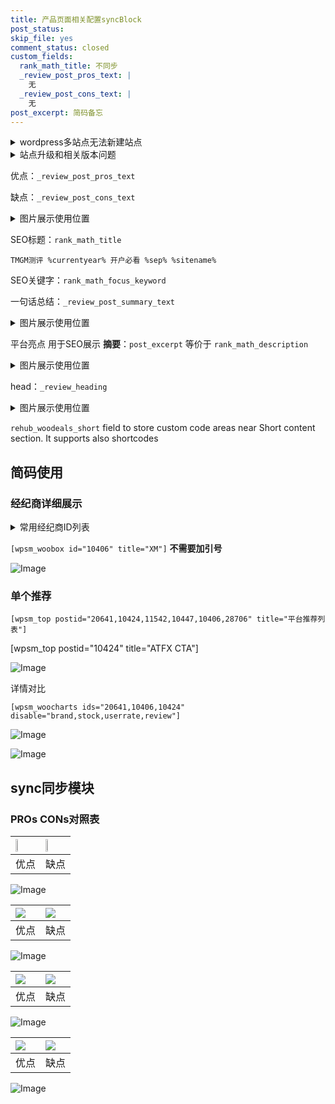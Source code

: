 ```yaml
---
title: 产品页面相关配置syncBlock
post_status: 
skip_file: yes
comment_status: closed
custom_fields:
  rank_math_title: 不同步
  _review_post_pros_text: |
    无
  _review_post_cons_text: |
    无
post_excerpt: 简码备忘
---
```

<details><summary>wordpress多站点无法新建站点</summary>

<li>和报错需要清理cookies一样的原因</li>
<li>wp-config.php里面<code>define( 'SUBDOMAIN_INSTALL', false );//子域名安装</code></li>
<li>新建子站点是用<code>define( 'SUBDOMAIN_INSTALL', true);//子域名安装</code> 完成以后，改成<code>false</code></li>
</details>

<details><summary>站点升级和相关版本问题</summary>

<p>wordpress：5.9.9
woocommerce：7.5.1
出现问题的地方：主题选项里面>><strong>Product layout >>compact style</strong></p>
<p>如何出现没有用过的字段 导致无法保存。先导出配置 然后进行修改，后面再次恢复即可。</p>
<p>出现部分字段无法显示时，需要返回默认布局后，对产品进行保存就好了。</p>
<p></p>
</details>

优点：`_review_post_pros_text`

缺点：`_review_post_cons_text`

<details><summary>图片展示使用位置</summary>

<img src="https://prod-files-secure.s3.us-west-2.amazonaws.com/39ed1227-6d7d-4570-be36-9ccd4a2c4241/f51d3d83-55d4-4bdf-9604-f37ec77ab556/Untitled.png?X-Amz-Algorithm=AWS4-HMAC-SHA256&X-Amz-Content-Sha256=UNSIGNED-PAYLOAD&X-Amz-Credential=ASIAZI2LB4664V664MWW%2F20250911%2Fus-west-2%2Fs3%2Faws4_request&X-Amz-Date=20250911T225518Z&X-Amz-Expires=3600&X-Amz-Security-Token=IQoJb3JpZ2luX2VjEKb%2F%2F%2F%2F%2F%2F%2F%2F%2F%2FwEaCXVzLXdlc3QtMiJIMEYCIQCux9YEWFgUrrF4yvu6VZy3FXOiQuv67otBwx6iQ9jQ0gIhAK41HfK4UROs66jNzZhhRoWeQA75Oq5fRxSvfOvV%2BrwdKv8DCB8QABoMNjM3NDIzMTgzODA1IgxtQSE5aYpff9wsJqwq3ANmtv74vTZp9Z4vgD5TR0fXn7tZrZq0JY6v%2BYYn7BNaD3wpizTucb2xz%2F1zTcLkrDa%2BEJjZErDLc91uN1wpgj6d6rfxKT24%2BZJdGva1G3Dmg0%2B39k6aRaXw779HTX67IaK%2FXVPghd1EFLoH03iTpS7pdKYJEfLP4HbyEgG4smW%2FIsbQzv1BCWp8gbk29C7DFRUyOhkv42CR%2F5Nkuu4nnidB9tyD9AKUa%2Blt2RDkg3thwiF%2BC0leSj2MHja%2BA6ObFRZdG9w4HJGgwPYd%2Fi8%2F9NDULxbXQoI4GwNaSOym8YWR2Ls2yQ971oCAey9IcGAePj0ShBET1fBVgbSflqqKobMrm5Dqy6vY2uBpXgaLBiHkmYo1oA2zmmj43kpbbe5yujoeuUIjr%2FnPNo44lWHgl99%2BQ71q2E3nAzlzBCUS%2BvdorIMvVNOeNYIzudZ4L03VKPkzmdax%2FbnA0nFWP0oMovbOgT%2FXzoRApdbSdBPFt%2BI3KqMg%2F6VPyDXAJnI8ouuj6q%2Fd8mNSY%2BbLsvTrXZ7DjNEVFVrMUpbJQIGfDuICNr%2BfafpKscmqfkvjhOr2%2BZZ6toPYNnpH78gCf0KQamymOkIBBD3fu8Gdq3m5Gb1E5OjB9C0VOBv3HIcd7dIFAjDvhI3GBjqkAaGM%2F5JHriaMeABEBNfNCFzBxElmgGOMy4ueqbh9SBmfVEb9VpcruhB%2BcuNJzcIqWUXE%2FECjF51RVA6IkfLfWBwIFB9bwPSpRhaMm6SlM2tSY2uOZR8da2aPAseG1W9uT%2FO3nNZAJdn6nHn8RVGNAFL7Ryl%2FpW6wgjhgoXWBMsp2jVvX44AAklncM%2BfAHKa58ctW0d73VGKqH9lJivWGpVwOL7TL&X-Amz-Signature=cd225fbbe83aca2cc7a4c3abded7676387ebb529f2ce29baf5cac55919df8536&X-Amz-SignedHeaders=host&x-amz-checksum-mode=ENABLED&x-id=GetObject" alt="Image">
</details>

SEO标题：`rank_math_title`

`TMGM测评 %currentyear% 开户必看 %sep% %sitename%`

SEO关键字：`rank_math_focus_keyword`

一句话总结：`_review_post_summary_text`

<details><summary>图片展示使用位置</summary>

<img src="https://prod-files-secure.s3.us-west-2.amazonaws.com/39ed1227-6d7d-4570-be36-9ccd4a2c4241/4b96a922-296c-4f4e-8630-d1c870cbce01/Untitled.png?X-Amz-Algorithm=AWS4-HMAC-SHA256&X-Amz-Content-Sha256=UNSIGNED-PAYLOAD&X-Amz-Credential=ASIAZI2LB46667GUNPI6%2F20250911%2Fus-west-2%2Fs3%2Faws4_request&X-Amz-Date=20250911T225519Z&X-Amz-Expires=3600&X-Amz-Security-Token=IQoJb3JpZ2luX2VjEKb%2F%2F%2F%2F%2F%2F%2F%2F%2F%2FwEaCXVzLXdlc3QtMiJHMEUCIAiNQYvS62cfSUAttMAyriq0crDDujoBh%2FAjM3fRxSTWAiEA3eMTRPdvsVZN4%2BhIpAw21b1k2dnndql%2FPvXVMVIusBAq%2FwMIHxAAGgw2Mzc0MjMxODM4MDUiDOMmZgMHQ5vsMEA7zCrcAzivdhRdeBMEuvRdCCL90sDH79oBQpVfEUE%2FdG5GE3%2BEvbtWdTYwNzMl0yoeY6zDgpLfWYaWe2MvbSJEwe8IcVh8HsNmtFKGp4Lp0cEMjFJxK%2Bpp0mNFZaSxyHxCqZ90U36aP3kxni%2BwWRTI7A3fdo%2FuRvZuOPqoGxvcHOKQk7GxPCp2T9wLf1viZ6hGJT41R6Tjo224RodpD2YvOqqSAR%2FGcOdovnR2%2BW%2Btboja5zK858R0GfjnN7bNR6ijnB3XtF5gyY%2FT%2FutJwgKkq4%2B%2FNVSWHrj5309lcWqQ3KaE92Hs7iEPUK4qD0mL9ZbFhoU3bI0hTDD9faG2J4nbcc6VWls6idqbHP4cBJwTQsBPJvnGaSWEkg31oNLU9YkFQTvkzIVZGOZgnUAFbFUQtgXf1qkThgCXPyR34hpzKQ17vuswJC9lni%2FupRe%2FbQ70ED%2FSTiJwM%2FK%2FrbQmqnk9uNsX943NWukI1mgIR53xSDg7Mbu8uBKTn%2BTpchoMLMGeXqAPHe8xfsMz74FLh%2FYIyEq8lySnEbHum2hry2a1K0BNg4eBpbsjOMsyKsGSE3gSrtzT8Ua2zDHRtIi2BwDTdeVS9s%2BxEnWW7kCMyuoVIVOxFQing%2FqCwKsQzVEMJu09MIOFjcYGOqUBZXDvAM4YXOoWrf1dKV8%2FtdBnvGD%2BFsehMhJ3fy7S1qJH6GQteuP7yJTGDSVyUCpnUsEeNLY48%2B0PQOR%2Fap8HTwNPEWl2VYxKvyF5t0LWlFxWoLsJ0Is5cuIRZmHdMR97rUqHdBs1kgmkR%2FIkHO2%2F9HnnqKPhwvIlvQrqCtCZv%2Bimyo%2F362vKdZUD1pTyD5wUAPDtTbpZeqiiyWJXUUH4eLiJ%2B26O&X-Amz-Signature=a7ea9f008dfd1e28b98fa84a9a292f3678eda1eb3e2719b4d457f2307820a662&X-Amz-SignedHeaders=host&x-amz-checksum-mode=ENABLED&x-id=GetObject" alt="Image">
</details>

平台亮点 用于SEO展示 **摘要**：`post_excerpt`  等价于 `rank_math_description`

<details><summary>图片展示使用位置</summary>

<img src="https://prod-files-secure.s3.us-west-2.amazonaws.com/39ed1227-6d7d-4570-be36-9ccd4a2c4241/1ee11f63-b60a-4dfe-a7a7-d58ff23b5d88/Untitled.png?X-Amz-Algorithm=AWS4-HMAC-SHA256&X-Amz-Content-Sha256=UNSIGNED-PAYLOAD&X-Amz-Credential=ASIAZI2LB466ZZVTL4GZ%2F20250911%2Fus-west-2%2Fs3%2Faws4_request&X-Amz-Date=20250911T225519Z&X-Amz-Expires=3600&X-Amz-Security-Token=IQoJb3JpZ2luX2VjEKb%2F%2F%2F%2F%2F%2F%2F%2F%2F%2FwEaCXVzLXdlc3QtMiJHMEUCIDBas8rP%2BG4PnyZw6%2FZb9XJokbjt%2BYQY%2FLV6IkSDYy1fAiEAwZQKP3xIY7Xt71yHhOCFMYdFLH3NTvvuLzCt4lkt6d0q%2FwMIHxAAGgw2Mzc0MjMxODM4MDUiDNyOkZ6RPpG%2FQUZvxCrcA2jgqWHLF1PSjGVAUijqxaKklI3e4VsxAbFtZXMiwKTVkdQduQDg3skPpiTWlgHw3B4S3ybuzfuJCa%2FWsJlLb%2BWamQV5%2BapVqHePKA1WgSYGqdRIEV1rzK5sl1Ta0tUfdYOxArNSdKWxjPeTTAqeXjoD%2FnnjlFcNrehVvbwPsCsv%2BAGmIWN9cR3RncMI1%2BKc25GxtiRvPQDvo6YTVqyxuVX4mVhDc55doEfjFHqHR8%2BLACcLDuCWC%2Bmv3%2Bg2dPCldi6qMsPc%2FJuoet%2F7zCOY9LeaJFDFxmfZUo8u%2FC9uZ8LaHqt%2B3lfSeeINgTOJrKrxScWIF9ZY57JjdSJu3j8yZw0xyacl%2FeW3KQNtsla787Z7sPVOxx9E4lBhhKICNrPkQwyHveNRaD82SoWpKnK86Fj1qA%2BP05%2F%2Fu%2F2x%2FmMRyUhygaKDRXfNYwL5txacXLpLQS7bfomM93rydp6tzotFiQDnGSXt53sd4tDvcUI3ugnv3spSPz1aU6O3Wi%2F61jGM5FO%2F%2BWP%2BWtr0v6oIOvEg9tNWXiZO6RhOQODkfbc7SeG8HALeg1CCF%2F2RnFKmt68L%2F76JRciD2khtVItzr0I5A%2FVwB9gSEhMLRmP%2FNvaufbKFVkeH18CwvbVByRTnMI%2BFjcYGOqUBcdTp6hZ4Ga9xztmrHHjysdT7WgpAP6NJH1Ef6Db0KiatkuLdQ%2BYKPB4tVtdIZXEtFcViU5Lu%2BDa%2Bjxn3wp10A70cACHnDWPUfkwlIgn8G1eBSuwIv8ZcWC5V49%2Fu8v4gQdP0wx8FpT2NAVV%2FlGuQDsTsg1IZRkJ%2B2ygCEE34Nwupy7Kt0SBKZZ2UsrjRE1KGPnPDm6C3u5H%2FdEiRZPOYbBhU036j&X-Amz-Signature=aebf1757544541fc14478048c18abe00ae070d5d58604dd1afb4fa6a2f5c0e3c&X-Amz-SignedHeaders=host&x-amz-checksum-mode=ENABLED&x-id=GetObject" alt="Image">
<img src="https://prod-files-secure.s3.us-west-2.amazonaws.com/39ed1227-6d7d-4570-be36-9ccd4a2c4241/ad4118b5-78d8-4fbe-801e-3b29b5d99c01/Untitled.png?X-Amz-Algorithm=AWS4-HMAC-SHA256&X-Amz-Content-Sha256=UNSIGNED-PAYLOAD&X-Amz-Credential=ASIAZI2LB466ZZVTL4GZ%2F20250911%2Fus-west-2%2Fs3%2Faws4_request&X-Amz-Date=20250911T225519Z&X-Amz-Expires=3600&X-Amz-Security-Token=IQoJb3JpZ2luX2VjEKb%2F%2F%2F%2F%2F%2F%2F%2F%2F%2FwEaCXVzLXdlc3QtMiJHMEUCIDBas8rP%2BG4PnyZw6%2FZb9XJokbjt%2BYQY%2FLV6IkSDYy1fAiEAwZQKP3xIY7Xt71yHhOCFMYdFLH3NTvvuLzCt4lkt6d0q%2FwMIHxAAGgw2Mzc0MjMxODM4MDUiDNyOkZ6RPpG%2FQUZvxCrcA2jgqWHLF1PSjGVAUijqxaKklI3e4VsxAbFtZXMiwKTVkdQduQDg3skPpiTWlgHw3B4S3ybuzfuJCa%2FWsJlLb%2BWamQV5%2BapVqHePKA1WgSYGqdRIEV1rzK5sl1Ta0tUfdYOxArNSdKWxjPeTTAqeXjoD%2FnnjlFcNrehVvbwPsCsv%2BAGmIWN9cR3RncMI1%2BKc25GxtiRvPQDvo6YTVqyxuVX4mVhDc55doEfjFHqHR8%2BLACcLDuCWC%2Bmv3%2Bg2dPCldi6qMsPc%2FJuoet%2F7zCOY9LeaJFDFxmfZUo8u%2FC9uZ8LaHqt%2B3lfSeeINgTOJrKrxScWIF9ZY57JjdSJu3j8yZw0xyacl%2FeW3KQNtsla787Z7sPVOxx9E4lBhhKICNrPkQwyHveNRaD82SoWpKnK86Fj1qA%2BP05%2F%2Fu%2F2x%2FmMRyUhygaKDRXfNYwL5txacXLpLQS7bfomM93rydp6tzotFiQDnGSXt53sd4tDvcUI3ugnv3spSPz1aU6O3Wi%2F61jGM5FO%2F%2BWP%2BWtr0v6oIOvEg9tNWXiZO6RhOQODkfbc7SeG8HALeg1CCF%2F2RnFKmt68L%2F76JRciD2khtVItzr0I5A%2FVwB9gSEhMLRmP%2FNvaufbKFVkeH18CwvbVByRTnMI%2BFjcYGOqUBcdTp6hZ4Ga9xztmrHHjysdT7WgpAP6NJH1Ef6Db0KiatkuLdQ%2BYKPB4tVtdIZXEtFcViU5Lu%2BDa%2Bjxn3wp10A70cACHnDWPUfkwlIgn8G1eBSuwIv8ZcWC5V49%2Fu8v4gQdP0wx8FpT2NAVV%2FlGuQDsTsg1IZRkJ%2B2ygCEE34Nwupy7Kt0SBKZZ2UsrjRE1KGPnPDm6C3u5H%2FdEiRZPOYbBhU036j&X-Amz-Signature=438d801f1e2e530db9d311646fe37a2a6418e9f67d3ad12bf2ed20eb4c59c93e&X-Amz-SignedHeaders=host&x-amz-checksum-mode=ENABLED&x-id=GetObject" alt="Image">
<img src="https://prod-files-secure.s3.us-west-2.amazonaws.com/39ed1227-6d7d-4570-be36-9ccd4a2c4241/a38cf7c9-a79c-4b64-9e94-13589fe0758b/Untitled.png?X-Amz-Algorithm=AWS4-HMAC-SHA256&X-Amz-Content-Sha256=UNSIGNED-PAYLOAD&X-Amz-Credential=ASIAZI2LB466ZZVTL4GZ%2F20250911%2Fus-west-2%2Fs3%2Faws4_request&X-Amz-Date=20250911T225519Z&X-Amz-Expires=3600&X-Amz-Security-Token=IQoJb3JpZ2luX2VjEKb%2F%2F%2F%2F%2F%2F%2F%2F%2F%2FwEaCXVzLXdlc3QtMiJHMEUCIDBas8rP%2BG4PnyZw6%2FZb9XJokbjt%2BYQY%2FLV6IkSDYy1fAiEAwZQKP3xIY7Xt71yHhOCFMYdFLH3NTvvuLzCt4lkt6d0q%2FwMIHxAAGgw2Mzc0MjMxODM4MDUiDNyOkZ6RPpG%2FQUZvxCrcA2jgqWHLF1PSjGVAUijqxaKklI3e4VsxAbFtZXMiwKTVkdQduQDg3skPpiTWlgHw3B4S3ybuzfuJCa%2FWsJlLb%2BWamQV5%2BapVqHePKA1WgSYGqdRIEV1rzK5sl1Ta0tUfdYOxArNSdKWxjPeTTAqeXjoD%2FnnjlFcNrehVvbwPsCsv%2BAGmIWN9cR3RncMI1%2BKc25GxtiRvPQDvo6YTVqyxuVX4mVhDc55doEfjFHqHR8%2BLACcLDuCWC%2Bmv3%2Bg2dPCldi6qMsPc%2FJuoet%2F7zCOY9LeaJFDFxmfZUo8u%2FC9uZ8LaHqt%2B3lfSeeINgTOJrKrxScWIF9ZY57JjdSJu3j8yZw0xyacl%2FeW3KQNtsla787Z7sPVOxx9E4lBhhKICNrPkQwyHveNRaD82SoWpKnK86Fj1qA%2BP05%2F%2Fu%2F2x%2FmMRyUhygaKDRXfNYwL5txacXLpLQS7bfomM93rydp6tzotFiQDnGSXt53sd4tDvcUI3ugnv3spSPz1aU6O3Wi%2F61jGM5FO%2F%2BWP%2BWtr0v6oIOvEg9tNWXiZO6RhOQODkfbc7SeG8HALeg1CCF%2F2RnFKmt68L%2F76JRciD2khtVItzr0I5A%2FVwB9gSEhMLRmP%2FNvaufbKFVkeH18CwvbVByRTnMI%2BFjcYGOqUBcdTp6hZ4Ga9xztmrHHjysdT7WgpAP6NJH1Ef6Db0KiatkuLdQ%2BYKPB4tVtdIZXEtFcViU5Lu%2BDa%2Bjxn3wp10A70cACHnDWPUfkwlIgn8G1eBSuwIv8ZcWC5V49%2Fu8v4gQdP0wx8FpT2NAVV%2FlGuQDsTsg1IZRkJ%2B2ygCEE34Nwupy7Kt0SBKZZ2UsrjRE1KGPnPDm6C3u5H%2FdEiRZPOYbBhU036j&X-Amz-Signature=25ce59959ef9b6bcc442cc6a7429dcf0017372bb5dbdefbf83c31a2c87398a1a&X-Amz-SignedHeaders=host&x-amz-checksum-mode=ENABLED&x-id=GetObject" alt="Image">
<img src="https://prod-files-secure.s3.us-west-2.amazonaws.com/39ed1227-6d7d-4570-be36-9ccd4a2c4241/7da6fc1e-d2ac-42ae-8c75-cb5749aa18f6/Untitled.png?X-Amz-Algorithm=AWS4-HMAC-SHA256&X-Amz-Content-Sha256=UNSIGNED-PAYLOAD&X-Amz-Credential=ASIAZI2LB466ZZVTL4GZ%2F20250911%2Fus-west-2%2Fs3%2Faws4_request&X-Amz-Date=20250911T225519Z&X-Amz-Expires=3600&X-Amz-Security-Token=IQoJb3JpZ2luX2VjEKb%2F%2F%2F%2F%2F%2F%2F%2F%2F%2FwEaCXVzLXdlc3QtMiJHMEUCIDBas8rP%2BG4PnyZw6%2FZb9XJokbjt%2BYQY%2FLV6IkSDYy1fAiEAwZQKP3xIY7Xt71yHhOCFMYdFLH3NTvvuLzCt4lkt6d0q%2FwMIHxAAGgw2Mzc0MjMxODM4MDUiDNyOkZ6RPpG%2FQUZvxCrcA2jgqWHLF1PSjGVAUijqxaKklI3e4VsxAbFtZXMiwKTVkdQduQDg3skPpiTWlgHw3B4S3ybuzfuJCa%2FWsJlLb%2BWamQV5%2BapVqHePKA1WgSYGqdRIEV1rzK5sl1Ta0tUfdYOxArNSdKWxjPeTTAqeXjoD%2FnnjlFcNrehVvbwPsCsv%2BAGmIWN9cR3RncMI1%2BKc25GxtiRvPQDvo6YTVqyxuVX4mVhDc55doEfjFHqHR8%2BLACcLDuCWC%2Bmv3%2Bg2dPCldi6qMsPc%2FJuoet%2F7zCOY9LeaJFDFxmfZUo8u%2FC9uZ8LaHqt%2B3lfSeeINgTOJrKrxScWIF9ZY57JjdSJu3j8yZw0xyacl%2FeW3KQNtsla787Z7sPVOxx9E4lBhhKICNrPkQwyHveNRaD82SoWpKnK86Fj1qA%2BP05%2F%2Fu%2F2x%2FmMRyUhygaKDRXfNYwL5txacXLpLQS7bfomM93rydp6tzotFiQDnGSXt53sd4tDvcUI3ugnv3spSPz1aU6O3Wi%2F61jGM5FO%2F%2BWP%2BWtr0v6oIOvEg9tNWXiZO6RhOQODkfbc7SeG8HALeg1CCF%2F2RnFKmt68L%2F76JRciD2khtVItzr0I5A%2FVwB9gSEhMLRmP%2FNvaufbKFVkeH18CwvbVByRTnMI%2BFjcYGOqUBcdTp6hZ4Ga9xztmrHHjysdT7WgpAP6NJH1Ef6Db0KiatkuLdQ%2BYKPB4tVtdIZXEtFcViU5Lu%2BDa%2Bjxn3wp10A70cACHnDWPUfkwlIgn8G1eBSuwIv8ZcWC5V49%2Fu8v4gQdP0wx8FpT2NAVV%2FlGuQDsTsg1IZRkJ%2B2ygCEE34Nwupy7Kt0SBKZZ2UsrjRE1KGPnPDm6C3u5H%2FdEiRZPOYbBhU036j&X-Amz-Signature=b8e45bcd287ceb0145347e0093b78b4f4bc2e21eb5fcb5225ce8d023ce29e18b&X-Amz-SignedHeaders=host&x-amz-checksum-mode=ENABLED&x-id=GetObject" alt="Image">
<img src="https://prod-files-secure.s3.us-west-2.amazonaws.com/39ed1227-6d7d-4570-be36-9ccd4a2c4241/7e97f40a-eaee-47f5-b2f9-475f96808fa7/Untitled.png?X-Amz-Algorithm=AWS4-HMAC-SHA256&X-Amz-Content-Sha256=UNSIGNED-PAYLOAD&X-Amz-Credential=ASIAZI2LB466ZZVTL4GZ%2F20250911%2Fus-west-2%2Fs3%2Faws4_request&X-Amz-Date=20250911T225519Z&X-Amz-Expires=3600&X-Amz-Security-Token=IQoJb3JpZ2luX2VjEKb%2F%2F%2F%2F%2F%2F%2F%2F%2F%2FwEaCXVzLXdlc3QtMiJHMEUCIDBas8rP%2BG4PnyZw6%2FZb9XJokbjt%2BYQY%2FLV6IkSDYy1fAiEAwZQKP3xIY7Xt71yHhOCFMYdFLH3NTvvuLzCt4lkt6d0q%2FwMIHxAAGgw2Mzc0MjMxODM4MDUiDNyOkZ6RPpG%2FQUZvxCrcA2jgqWHLF1PSjGVAUijqxaKklI3e4VsxAbFtZXMiwKTVkdQduQDg3skPpiTWlgHw3B4S3ybuzfuJCa%2FWsJlLb%2BWamQV5%2BapVqHePKA1WgSYGqdRIEV1rzK5sl1Ta0tUfdYOxArNSdKWxjPeTTAqeXjoD%2FnnjlFcNrehVvbwPsCsv%2BAGmIWN9cR3RncMI1%2BKc25GxtiRvPQDvo6YTVqyxuVX4mVhDc55doEfjFHqHR8%2BLACcLDuCWC%2Bmv3%2Bg2dPCldi6qMsPc%2FJuoet%2F7zCOY9LeaJFDFxmfZUo8u%2FC9uZ8LaHqt%2B3lfSeeINgTOJrKrxScWIF9ZY57JjdSJu3j8yZw0xyacl%2FeW3KQNtsla787Z7sPVOxx9E4lBhhKICNrPkQwyHveNRaD82SoWpKnK86Fj1qA%2BP05%2F%2Fu%2F2x%2FmMRyUhygaKDRXfNYwL5txacXLpLQS7bfomM93rydp6tzotFiQDnGSXt53sd4tDvcUI3ugnv3spSPz1aU6O3Wi%2F61jGM5FO%2F%2BWP%2BWtr0v6oIOvEg9tNWXiZO6RhOQODkfbc7SeG8HALeg1CCF%2F2RnFKmt68L%2F76JRciD2khtVItzr0I5A%2FVwB9gSEhMLRmP%2FNvaufbKFVkeH18CwvbVByRTnMI%2BFjcYGOqUBcdTp6hZ4Ga9xztmrHHjysdT7WgpAP6NJH1Ef6Db0KiatkuLdQ%2BYKPB4tVtdIZXEtFcViU5Lu%2BDa%2Bjxn3wp10A70cACHnDWPUfkwlIgn8G1eBSuwIv8ZcWC5V49%2Fu8v4gQdP0wx8FpT2NAVV%2FlGuQDsTsg1IZRkJ%2B2ygCEE34Nwupy7Kt0SBKZZ2UsrjRE1KGPnPDm6C3u5H%2FdEiRZPOYbBhU036j&X-Amz-Signature=0e6f502c30f5c89aa251aaf9f0ed0106fa52aa59a9f42903b752bbf2ec24451c&X-Amz-SignedHeaders=host&x-amz-checksum-mode=ENABLED&x-id=GetObject" alt="Image">
</details>

head：`_review_heading`

<details><summary>图片展示使用位置</summary>

<img src="https://prod-files-secure.s3.us-west-2.amazonaws.com/39ed1227-6d7d-4570-be36-9ccd4a2c4241/3a4650ad-9887-415c-889a-edd51fa54f27/Untitled.png?X-Amz-Algorithm=AWS4-HMAC-SHA256&X-Amz-Content-Sha256=UNSIGNED-PAYLOAD&X-Amz-Credential=ASIAZI2LB4666PNSNASJ%2F20250911%2Fus-west-2%2Fs3%2Faws4_request&X-Amz-Date=20250911T225520Z&X-Amz-Expires=3600&X-Amz-Security-Token=IQoJb3JpZ2luX2VjEKb%2F%2F%2F%2F%2F%2F%2F%2F%2F%2FwEaCXVzLXdlc3QtMiJIMEYCIQDyqDk%2BzG3Ghhm%2FSTSUsqMoYmdLA7660QwZsWYBDF9H8AIhANzmmv12r%2B%2FqChF7XdSzL3Mu7CmEdUDdpuo996kSwDW5Kv8DCB8QABoMNjM3NDIzMTgzODA1Igx4tjRwDSbytjmJpYsq3AM%2FGU%2F24iH7Br10i5to2yA0fk6g4l1MDOhsShQzGm%2Fx0UNRRJ6MKROLcCM80OUy1KkvuNjiDC6l1ntBZa0j01SiDE7l7PX54Dq%2FJpqNFj8sY0tu2IfI0jhJ%2BuI8Y512EKGo%2BGpSpZje4uJsZaoCj3a9oPsrK8bm3SpceeJgfVfL9AQCGJe4GioyRbAdoxaF7poa9d67jB%2BQa%2Bt%2Bus8mmgp3OFvWh9irtRfeC214Uo7itpLYIwe3ASO3b99J848rqt%2F1Yk5I7WvBXKQDAIYrfDwP0tybn45z%2FkHxRaQjV1xnqVAIaHoZzcYGHEPIldFk7hELRl6cU9JslzgR5fGnIjTiGUdpZ6HjXJs6hEfvWkDlJmonm%2FdPRUjpjVep70w%2FojRTfLPOhnmScolHTcyzKOprwsKnsNGlh1XZMPT0t6PVtM%2BQ1M6Se0RY2AE8TSgEGGtksbRjAOhZ%2FKCMfTfzHAG4psDZ%2FluvoAQxhC0X%2Fb%2FE703%2BkjQ74PHxXJlVZDtOVr4vwc3tWysLOptdFm%2BfhAmc74b%2BzXBTkTYY%2Bh%2Fvx6unNtCpa8iIX4cQ9ems8PKw3ZpaddmXX3n8PLhgVcPNn1WhqJ5VO81ck7xtmJyHUw6ROCn0fXguYijDaKXcjjCUhY3GBjqkAWOJIqvvrq95SjRnVeO0P1h3apqBFSTN2sBvMIvkbJBHSgt0s4Y%2FOER6zIHdlkjSPXZyIj7o%2BP8a06A6GVZHCHQdsyy%2BPhdHpQwYcxymY%2B6u%2B2JnzngPWSDRILrKPZJFYpmzUr0Eq9XDqYHvR8pHc9ihclSTrhuADScS8yMBl1Vad7HwjjZeWVJ6RRtJ61xlApDxZha1ssBaZVBp4WxYX0hnc49r&X-Amz-Signature=91cc825fab373758273fd91659359c99e430041396b3d7a0263e7f5a8f28a69e&X-Amz-SignedHeaders=host&x-amz-checksum-mode=ENABLED&x-id=GetObject" alt="Image">
</details>

`rehub_woodeals_short`	field to store custom code areas near Short content section. It supports also shortcodes



## 简码使用

### 经纪商详细展示

<details><summary>常用经纪商ID列表</summary>

<pre><code class="php">嘉盛 ===> 20641  [wpsm_woobox id="20641" title="嘉盛"]
易信easymarkets ===> 11542  [wpsm_woobox id="11542" title="易信easymarkets"]
ATFX外汇 ===> 10424  [wpsm_woobox id="10424" title="ATFX"]
XM ===> 10406  [wpsm_woobox id="10406" title="XM"]
TMGM ===> 29622  [wpsm_woobox id="29622" title="TMGM"]
HYCM ===> 10447  [wpsm_woobox id="10447" title="HYCM"]
fpmarkets澳福外汇 ===> 20639  [wpsm_woobox id="20639" title="fpmarkets澳福外汇"]</code></pre>
</details>

`[wpsm_woobox id="10406" title="XM"]` **不需要加引号**

![Image](https://prod-files-secure.s3.us-west-2.amazonaws.com/39ed1227-6d7d-4570-be36-9ccd4a2c4241/4f898f9d-0fa7-4e43-acd3-ac6bc7be575a/Untitled.png?X-Amz-Algorithm=AWS4-HMAC-SHA256&X-Amz-Content-Sha256=UNSIGNED-PAYLOAD&X-Amz-Credential=ASIAZI2LB466QFXBXT2S%2F20250911%2Fus-west-2%2Fs3%2Faws4_request&X-Amz-Date=20250911T225517Z&X-Amz-Expires=3600&X-Amz-Security-Token=IQoJb3JpZ2luX2VjEKb%2F%2F%2F%2F%2F%2F%2F%2F%2F%2FwEaCXVzLXdlc3QtMiJGMEQCIB3F4%2FTIKIDTxztflMi4NW8XYp0IjkLnAS9ezy%2FYs6MkAiAyp153qjKTVYhLFHi7wUz0oZupJ%2FWYcRxwbLY5x12l8ir%2FAwgfEAAaDDYzNzQyMzE4MzgwNSIMBDFHvjNBoEvnygCFKtwDsBWi6mHlmYT4Mv4ZLmFBjGD4eVCURRPNMNR%2Fv0pnlcb4HLcg6W0Czv%2F57jNRHWVg%2Bh%2BQA3SW8ebwlug1cYQVBEqIuiPUy4r60TRojeVaIMFldr9SKrf0rgsBkWx%2F4vscnSbqdLJmnByzaj7LXvL%2B3108gIf1TtxR2g0RDm85jatFid0cAbNLghKUbPoqoPQrnfvO%2F6q26FoS3DyK%2Bz6rABso68reI7It5Kn4N5GLR3mnH1SBIkIVi6ky0%2B4pIhWSOl8m0OWo0zgrDuGwbzDtepBJgHj%2FZkxRXDUvFxgT7aK25wRURQy%2Bz49qK65%2BRa2hGBcRqm4tFdkkpR5nvY23kDbLdCdbqGywoizJkf0BTpOljdXlKRbognANO3L1lNq52NFA3tVvxgAytvN3NWCvcZt2Yn4aK7Rj04b926P2Yu4cSwAn3Y1mc5y%2F%2FQyRReAugmejWQRYztUMwy3Rb2UIff5GMmpfgTbvJFeMKIsDGGDa80jxT7m9cqEWvn7p6XbMDn%2BuRo7ZxCJXZNk3hpo2So5WM9BzpNbB%2FDrRC82CyrjFhcFd9OuYS5wdqCND0SwlHeqL30BVnLqIV1g50EyEG3eyAC691v505jD408pIA%2FROpBxKOZdopJu9dVwwwIWNxgY6pgFf6sTw8IaBLHIF%2BwMC1acrCOM874Com7pfcAji9a27mQLTezu4iEp879L7wc4qbiSpry2CxRGOv1H%2Fd8dSKgMfH1Y9K32Uce2RbrYte22M98aLdFBr5UPiaQin28Qmf1%2F4cjJHIV0%2BcxF67cCWXVzQ4uXm7Hzqx9CwoKTm2fOjkcYoNqY2W7l%2BV0XZSNWhtaNVmHttjMrHHHFgOwENvGK42%2BZa3mFv&X-Amz-Signature=a084faa5537ad987c70ff7d325b045cdbe742c05aaff285e75c0dac62b0c8218&X-Amz-SignedHeaders=host&x-amz-checksum-mode=ENABLED&x-id=GetObject)

### 单个推荐
`[wpsm_top postid="20641,10424,11542,10447,10406,28706" title="平台推荐列表"]`

[wpsm_top postid="10424" title="ATFX CTA"]

![Image](https://prod-files-secure.s3.us-west-2.amazonaws.com/39ed1227-6d7d-4570-be36-9ccd4a2c4241/5ac620dc-51a8-48b6-b55d-91f47299193c/Untitled.png?X-Amz-Algorithm=AWS4-HMAC-SHA256&X-Amz-Content-Sha256=UNSIGNED-PAYLOAD&X-Amz-Credential=ASIAZI2LB466QFXBXT2S%2F20250911%2Fus-west-2%2Fs3%2Faws4_request&X-Amz-Date=20250911T225517Z&X-Amz-Expires=3600&X-Amz-Security-Token=IQoJb3JpZ2luX2VjEKb%2F%2F%2F%2F%2F%2F%2F%2F%2F%2FwEaCXVzLXdlc3QtMiJGMEQCIB3F4%2FTIKIDTxztflMi4NW8XYp0IjkLnAS9ezy%2FYs6MkAiAyp153qjKTVYhLFHi7wUz0oZupJ%2FWYcRxwbLY5x12l8ir%2FAwgfEAAaDDYzNzQyMzE4MzgwNSIMBDFHvjNBoEvnygCFKtwDsBWi6mHlmYT4Mv4ZLmFBjGD4eVCURRPNMNR%2Fv0pnlcb4HLcg6W0Czv%2F57jNRHWVg%2Bh%2BQA3SW8ebwlug1cYQVBEqIuiPUy4r60TRojeVaIMFldr9SKrf0rgsBkWx%2F4vscnSbqdLJmnByzaj7LXvL%2B3108gIf1TtxR2g0RDm85jatFid0cAbNLghKUbPoqoPQrnfvO%2F6q26FoS3DyK%2Bz6rABso68reI7It5Kn4N5GLR3mnH1SBIkIVi6ky0%2B4pIhWSOl8m0OWo0zgrDuGwbzDtepBJgHj%2FZkxRXDUvFxgT7aK25wRURQy%2Bz49qK65%2BRa2hGBcRqm4tFdkkpR5nvY23kDbLdCdbqGywoizJkf0BTpOljdXlKRbognANO3L1lNq52NFA3tVvxgAytvN3NWCvcZt2Yn4aK7Rj04b926P2Yu4cSwAn3Y1mc5y%2F%2FQyRReAugmejWQRYztUMwy3Rb2UIff5GMmpfgTbvJFeMKIsDGGDa80jxT7m9cqEWvn7p6XbMDn%2BuRo7ZxCJXZNk3hpo2So5WM9BzpNbB%2FDrRC82CyrjFhcFd9OuYS5wdqCND0SwlHeqL30BVnLqIV1g50EyEG3eyAC691v505jD408pIA%2FROpBxKOZdopJu9dVwwwIWNxgY6pgFf6sTw8IaBLHIF%2BwMC1acrCOM874Com7pfcAji9a27mQLTezu4iEp879L7wc4qbiSpry2CxRGOv1H%2Fd8dSKgMfH1Y9K32Uce2RbrYte22M98aLdFBr5UPiaQin28Qmf1%2F4cjJHIV0%2BcxF67cCWXVzQ4uXm7Hzqx9CwoKTm2fOjkcYoNqY2W7l%2BV0XZSNWhtaNVmHttjMrHHHFgOwENvGK42%2BZa3mFv&X-Amz-Signature=06e89344e434f6245d5654b63bea43b6911df0434db26d54bf43a71fd5a16b62&X-Amz-SignedHeaders=host&x-amz-checksum-mode=ENABLED&x-id=GetObject)

详情对比

`[wpsm_woocharts ids="20641,10406,10424" disable="brand,stock,userrate,review"]`

![Image](https://prod-files-secure.s3.us-west-2.amazonaws.com/39ed1227-6d7d-4570-be36-9ccd4a2c4241/bf3ba45f-b9f3-4295-8aef-b4a495fd25f4/Untitled.png?X-Amz-Algorithm=AWS4-HMAC-SHA256&X-Amz-Content-Sha256=UNSIGNED-PAYLOAD&X-Amz-Credential=ASIAZI2LB466QFXBXT2S%2F20250911%2Fus-west-2%2Fs3%2Faws4_request&X-Amz-Date=20250911T225517Z&X-Amz-Expires=3600&X-Amz-Security-Token=IQoJb3JpZ2luX2VjEKb%2F%2F%2F%2F%2F%2F%2F%2F%2F%2FwEaCXVzLXdlc3QtMiJGMEQCIB3F4%2FTIKIDTxztflMi4NW8XYp0IjkLnAS9ezy%2FYs6MkAiAyp153qjKTVYhLFHi7wUz0oZupJ%2FWYcRxwbLY5x12l8ir%2FAwgfEAAaDDYzNzQyMzE4MzgwNSIMBDFHvjNBoEvnygCFKtwDsBWi6mHlmYT4Mv4ZLmFBjGD4eVCURRPNMNR%2Fv0pnlcb4HLcg6W0Czv%2F57jNRHWVg%2Bh%2BQA3SW8ebwlug1cYQVBEqIuiPUy4r60TRojeVaIMFldr9SKrf0rgsBkWx%2F4vscnSbqdLJmnByzaj7LXvL%2B3108gIf1TtxR2g0RDm85jatFid0cAbNLghKUbPoqoPQrnfvO%2F6q26FoS3DyK%2Bz6rABso68reI7It5Kn4N5GLR3mnH1SBIkIVi6ky0%2B4pIhWSOl8m0OWo0zgrDuGwbzDtepBJgHj%2FZkxRXDUvFxgT7aK25wRURQy%2Bz49qK65%2BRa2hGBcRqm4tFdkkpR5nvY23kDbLdCdbqGywoizJkf0BTpOljdXlKRbognANO3L1lNq52NFA3tVvxgAytvN3NWCvcZt2Yn4aK7Rj04b926P2Yu4cSwAn3Y1mc5y%2F%2FQyRReAugmejWQRYztUMwy3Rb2UIff5GMmpfgTbvJFeMKIsDGGDa80jxT7m9cqEWvn7p6XbMDn%2BuRo7ZxCJXZNk3hpo2So5WM9BzpNbB%2FDrRC82CyrjFhcFd9OuYS5wdqCND0SwlHeqL30BVnLqIV1g50EyEG3eyAC691v505jD408pIA%2FROpBxKOZdopJu9dVwwwIWNxgY6pgFf6sTw8IaBLHIF%2BwMC1acrCOM874Com7pfcAji9a27mQLTezu4iEp879L7wc4qbiSpry2CxRGOv1H%2Fd8dSKgMfH1Y9K32Uce2RbrYte22M98aLdFBr5UPiaQin28Qmf1%2F4cjJHIV0%2BcxF67cCWXVzQ4uXm7Hzqx9CwoKTm2fOjkcYoNqY2W7l%2BV0XZSNWhtaNVmHttjMrHHHFgOwENvGK42%2BZa3mFv&X-Amz-Signature=7c6dc2dcb49fde4237a9fa1ba333b04c276a3ba02ad4662a0869d5cd2f670c34&X-Amz-SignedHeaders=host&x-amz-checksum-mode=ENABLED&x-id=GetObject)

![Image](https://prod-files-secure.s3.us-west-2.amazonaws.com/39ed1227-6d7d-4570-be36-9ccd4a2c4241/30bc56ef-f383-4b48-9768-2ebc9e436ec0/Untitled.png?X-Amz-Algorithm=AWS4-HMAC-SHA256&X-Amz-Content-Sha256=UNSIGNED-PAYLOAD&X-Amz-Credential=ASIAZI2LB466QFXBXT2S%2F20250911%2Fus-west-2%2Fs3%2Faws4_request&X-Amz-Date=20250911T225517Z&X-Amz-Expires=3600&X-Amz-Security-Token=IQoJb3JpZ2luX2VjEKb%2F%2F%2F%2F%2F%2F%2F%2F%2F%2FwEaCXVzLXdlc3QtMiJGMEQCIB3F4%2FTIKIDTxztflMi4NW8XYp0IjkLnAS9ezy%2FYs6MkAiAyp153qjKTVYhLFHi7wUz0oZupJ%2FWYcRxwbLY5x12l8ir%2FAwgfEAAaDDYzNzQyMzE4MzgwNSIMBDFHvjNBoEvnygCFKtwDsBWi6mHlmYT4Mv4ZLmFBjGD4eVCURRPNMNR%2Fv0pnlcb4HLcg6W0Czv%2F57jNRHWVg%2Bh%2BQA3SW8ebwlug1cYQVBEqIuiPUy4r60TRojeVaIMFldr9SKrf0rgsBkWx%2F4vscnSbqdLJmnByzaj7LXvL%2B3108gIf1TtxR2g0RDm85jatFid0cAbNLghKUbPoqoPQrnfvO%2F6q26FoS3DyK%2Bz6rABso68reI7It5Kn4N5GLR3mnH1SBIkIVi6ky0%2B4pIhWSOl8m0OWo0zgrDuGwbzDtepBJgHj%2FZkxRXDUvFxgT7aK25wRURQy%2Bz49qK65%2BRa2hGBcRqm4tFdkkpR5nvY23kDbLdCdbqGywoizJkf0BTpOljdXlKRbognANO3L1lNq52NFA3tVvxgAytvN3NWCvcZt2Yn4aK7Rj04b926P2Yu4cSwAn3Y1mc5y%2F%2FQyRReAugmejWQRYztUMwy3Rb2UIff5GMmpfgTbvJFeMKIsDGGDa80jxT7m9cqEWvn7p6XbMDn%2BuRo7ZxCJXZNk3hpo2So5WM9BzpNbB%2FDrRC82CyrjFhcFd9OuYS5wdqCND0SwlHeqL30BVnLqIV1g50EyEG3eyAC691v505jD408pIA%2FROpBxKOZdopJu9dVwwwIWNxgY6pgFf6sTw8IaBLHIF%2BwMC1acrCOM874Com7pfcAji9a27mQLTezu4iEp879L7wc4qbiSpry2CxRGOv1H%2Fd8dSKgMfH1Y9K32Uce2RbrYte22M98aLdFBr5UPiaQin28Qmf1%2F4cjJHIV0%2BcxF67cCWXVzQ4uXm7Hzqx9CwoKTm2fOjkcYoNqY2W7l%2BV0XZSNWhtaNVmHttjMrHHHFgOwENvGK42%2BZa3mFv&X-Amz-Signature=b4e32fecc7460b16426c10de08e6200bca1f971847baefdd4f71e1c3dbfc4bb3&X-Amz-SignedHeaders=host&x-amz-checksum-mode=ENABLED&x-id=GetObject)

## sync同步模块

### PROs CONs对照表

| <img src="https://cdn.ifttt.fun/gh/jarlin8/OSS@main/icons/customize/pros.svg" height="auto" width="37.3%"> | <img src="https://cdn.ifttt.fun/gh/jarlin8/OSS@main/icons/customize/cons.svg" height="auto" width="28.8%"> |
| :--- | :--- |
| 优点 | 缺点 |

![Image](https://prod-files-secure.s3.us-west-2.amazonaws.com/39ed1227-6d7d-4570-be36-9ccd4a2c4241/8742b755-dfb5-4004-9a5f-d6e561664bd8/Untitled.png?X-Amz-Algorithm=AWS4-HMAC-SHA256&X-Amz-Content-Sha256=UNSIGNED-PAYLOAD&X-Amz-Credential=ASIAZI2LB466QFXBXT2S%2F20250911%2Fus-west-2%2Fs3%2Faws4_request&X-Amz-Date=20250911T225517Z&X-Amz-Expires=3600&X-Amz-Security-Token=IQoJb3JpZ2luX2VjEKb%2F%2F%2F%2F%2F%2F%2F%2F%2F%2FwEaCXVzLXdlc3QtMiJGMEQCIB3F4%2FTIKIDTxztflMi4NW8XYp0IjkLnAS9ezy%2FYs6MkAiAyp153qjKTVYhLFHi7wUz0oZupJ%2FWYcRxwbLY5x12l8ir%2FAwgfEAAaDDYzNzQyMzE4MzgwNSIMBDFHvjNBoEvnygCFKtwDsBWi6mHlmYT4Mv4ZLmFBjGD4eVCURRPNMNR%2Fv0pnlcb4HLcg6W0Czv%2F57jNRHWVg%2Bh%2BQA3SW8ebwlug1cYQVBEqIuiPUy4r60TRojeVaIMFldr9SKrf0rgsBkWx%2F4vscnSbqdLJmnByzaj7LXvL%2B3108gIf1TtxR2g0RDm85jatFid0cAbNLghKUbPoqoPQrnfvO%2F6q26FoS3DyK%2Bz6rABso68reI7It5Kn4N5GLR3mnH1SBIkIVi6ky0%2B4pIhWSOl8m0OWo0zgrDuGwbzDtepBJgHj%2FZkxRXDUvFxgT7aK25wRURQy%2Bz49qK65%2BRa2hGBcRqm4tFdkkpR5nvY23kDbLdCdbqGywoizJkf0BTpOljdXlKRbognANO3L1lNq52NFA3tVvxgAytvN3NWCvcZt2Yn4aK7Rj04b926P2Yu4cSwAn3Y1mc5y%2F%2FQyRReAugmejWQRYztUMwy3Rb2UIff5GMmpfgTbvJFeMKIsDGGDa80jxT7m9cqEWvn7p6XbMDn%2BuRo7ZxCJXZNk3hpo2So5WM9BzpNbB%2FDrRC82CyrjFhcFd9OuYS5wdqCND0SwlHeqL30BVnLqIV1g50EyEG3eyAC691v505jD408pIA%2FROpBxKOZdopJu9dVwwwIWNxgY6pgFf6sTw8IaBLHIF%2BwMC1acrCOM874Com7pfcAji9a27mQLTezu4iEp879L7wc4qbiSpry2CxRGOv1H%2Fd8dSKgMfH1Y9K32Uce2RbrYte22M98aLdFBr5UPiaQin28Qmf1%2F4cjJHIV0%2BcxF67cCWXVzQ4uXm7Hzqx9CwoKTm2fOjkcYoNqY2W7l%2BV0XZSNWhtaNVmHttjMrHHHFgOwENvGK42%2BZa3mFv&X-Amz-Signature=9a3deafaca2e9db9a0c67fda5797c8b33dbddf980e6d0f6bcd56bc31ad13d958&X-Amz-SignedHeaders=host&x-amz-checksum-mode=ENABLED&x-id=GetObject)

| <img src="https://cdn.ifttt.fun/gh/jarlin8/OSS@main/icons/customize/pros1.svg" height="auto"> | <img src="https://cdn.ifttt.fun/gh/jarlin8/OSS@main/icons/customize/cons1.svg" height="auto"> |
| :--- | :--- |
| 优点 | 缺点 |

![Image](https://prod-files-secure.s3.us-west-2.amazonaws.com/39ed1227-6d7d-4570-be36-9ccd4a2c4241/806358f8-c9c4-4e17-bb35-c6c76a5397a5/Untitled.png?X-Amz-Algorithm=AWS4-HMAC-SHA256&X-Amz-Content-Sha256=UNSIGNED-PAYLOAD&X-Amz-Credential=ASIAZI2LB466QFXBXT2S%2F20250911%2Fus-west-2%2Fs3%2Faws4_request&X-Amz-Date=20250911T225517Z&X-Amz-Expires=3600&X-Amz-Security-Token=IQoJb3JpZ2luX2VjEKb%2F%2F%2F%2F%2F%2F%2F%2F%2F%2FwEaCXVzLXdlc3QtMiJGMEQCIB3F4%2FTIKIDTxztflMi4NW8XYp0IjkLnAS9ezy%2FYs6MkAiAyp153qjKTVYhLFHi7wUz0oZupJ%2FWYcRxwbLY5x12l8ir%2FAwgfEAAaDDYzNzQyMzE4MzgwNSIMBDFHvjNBoEvnygCFKtwDsBWi6mHlmYT4Mv4ZLmFBjGD4eVCURRPNMNR%2Fv0pnlcb4HLcg6W0Czv%2F57jNRHWVg%2Bh%2BQA3SW8ebwlug1cYQVBEqIuiPUy4r60TRojeVaIMFldr9SKrf0rgsBkWx%2F4vscnSbqdLJmnByzaj7LXvL%2B3108gIf1TtxR2g0RDm85jatFid0cAbNLghKUbPoqoPQrnfvO%2F6q26FoS3DyK%2Bz6rABso68reI7It5Kn4N5GLR3mnH1SBIkIVi6ky0%2B4pIhWSOl8m0OWo0zgrDuGwbzDtepBJgHj%2FZkxRXDUvFxgT7aK25wRURQy%2Bz49qK65%2BRa2hGBcRqm4tFdkkpR5nvY23kDbLdCdbqGywoizJkf0BTpOljdXlKRbognANO3L1lNq52NFA3tVvxgAytvN3NWCvcZt2Yn4aK7Rj04b926P2Yu4cSwAn3Y1mc5y%2F%2FQyRReAugmejWQRYztUMwy3Rb2UIff5GMmpfgTbvJFeMKIsDGGDa80jxT7m9cqEWvn7p6XbMDn%2BuRo7ZxCJXZNk3hpo2So5WM9BzpNbB%2FDrRC82CyrjFhcFd9OuYS5wdqCND0SwlHeqL30BVnLqIV1g50EyEG3eyAC691v505jD408pIA%2FROpBxKOZdopJu9dVwwwIWNxgY6pgFf6sTw8IaBLHIF%2BwMC1acrCOM874Com7pfcAji9a27mQLTezu4iEp879L7wc4qbiSpry2CxRGOv1H%2Fd8dSKgMfH1Y9K32Uce2RbrYte22M98aLdFBr5UPiaQin28Qmf1%2F4cjJHIV0%2BcxF67cCWXVzQ4uXm7Hzqx9CwoKTm2fOjkcYoNqY2W7l%2BV0XZSNWhtaNVmHttjMrHHHFgOwENvGK42%2BZa3mFv&X-Amz-Signature=3e09621887361ec1067a527d3b513be2cebfd4eca94875df062bad27a77cf31b&X-Amz-SignedHeaders=host&x-amz-checksum-mode=ENABLED&x-id=GetObject)

| <img src="https://cdn.ifttt.fun/gh/jarlin8/OSS@main/icons/customize/pros2.svg" height="auto"> | <img src="https://cdn.ifttt.fun/gh/jarlin8/OSS@main/icons/customize/cons2.svg" height="auto"> |
| :--- | :--- |
| 优点 | 缺点 |

![Image](https://prod-files-secure.s3.us-west-2.amazonaws.com/39ed1227-6d7d-4570-be36-9ccd4a2c4241/a9245ec9-70dd-4005-b534-0d54315fc5f3/Untitled.png?X-Amz-Algorithm=AWS4-HMAC-SHA256&X-Amz-Content-Sha256=UNSIGNED-PAYLOAD&X-Amz-Credential=ASIAZI2LB466QFXBXT2S%2F20250911%2Fus-west-2%2Fs3%2Faws4_request&X-Amz-Date=20250911T225517Z&X-Amz-Expires=3600&X-Amz-Security-Token=IQoJb3JpZ2luX2VjEKb%2F%2F%2F%2F%2F%2F%2F%2F%2F%2FwEaCXVzLXdlc3QtMiJGMEQCIB3F4%2FTIKIDTxztflMi4NW8XYp0IjkLnAS9ezy%2FYs6MkAiAyp153qjKTVYhLFHi7wUz0oZupJ%2FWYcRxwbLY5x12l8ir%2FAwgfEAAaDDYzNzQyMzE4MzgwNSIMBDFHvjNBoEvnygCFKtwDsBWi6mHlmYT4Mv4ZLmFBjGD4eVCURRPNMNR%2Fv0pnlcb4HLcg6W0Czv%2F57jNRHWVg%2Bh%2BQA3SW8ebwlug1cYQVBEqIuiPUy4r60TRojeVaIMFldr9SKrf0rgsBkWx%2F4vscnSbqdLJmnByzaj7LXvL%2B3108gIf1TtxR2g0RDm85jatFid0cAbNLghKUbPoqoPQrnfvO%2F6q26FoS3DyK%2Bz6rABso68reI7It5Kn4N5GLR3mnH1SBIkIVi6ky0%2B4pIhWSOl8m0OWo0zgrDuGwbzDtepBJgHj%2FZkxRXDUvFxgT7aK25wRURQy%2Bz49qK65%2BRa2hGBcRqm4tFdkkpR5nvY23kDbLdCdbqGywoizJkf0BTpOljdXlKRbognANO3L1lNq52NFA3tVvxgAytvN3NWCvcZt2Yn4aK7Rj04b926P2Yu4cSwAn3Y1mc5y%2F%2FQyRReAugmejWQRYztUMwy3Rb2UIff5GMmpfgTbvJFeMKIsDGGDa80jxT7m9cqEWvn7p6XbMDn%2BuRo7ZxCJXZNk3hpo2So5WM9BzpNbB%2FDrRC82CyrjFhcFd9OuYS5wdqCND0SwlHeqL30BVnLqIV1g50EyEG3eyAC691v505jD408pIA%2FROpBxKOZdopJu9dVwwwIWNxgY6pgFf6sTw8IaBLHIF%2BwMC1acrCOM874Com7pfcAji9a27mQLTezu4iEp879L7wc4qbiSpry2CxRGOv1H%2Fd8dSKgMfH1Y9K32Uce2RbrYte22M98aLdFBr5UPiaQin28Qmf1%2F4cjJHIV0%2BcxF67cCWXVzQ4uXm7Hzqx9CwoKTm2fOjkcYoNqY2W7l%2BV0XZSNWhtaNVmHttjMrHHHFgOwENvGK42%2BZa3mFv&X-Amz-Signature=a5d7a955a7743064d45138d4de65a4b88f6ae85ce4f1b5488d03d0dcef7858d2&X-Amz-SignedHeaders=host&x-amz-checksum-mode=ENABLED&x-id=GetObject)

| <img src="https://cdn.ifttt.fun/gh/jarlin8/OSS@main/icons/customize/pros3.svg" height="auto"> | <img src="https://cdn.ifttt.fun/gh/jarlin8/OSS@main/icons/customize/cons3.svg" height="auto"> |
| :--- | :--- |
| 优点 | 缺点 |

![Image](https://prod-files-secure.s3.us-west-2.amazonaws.com/39ed1227-6d7d-4570-be36-9ccd4a2c4241/e1e580a2-2e5c-4780-9ff4-19c318fc2284/Untitled.png?X-Amz-Algorithm=AWS4-HMAC-SHA256&X-Amz-Content-Sha256=UNSIGNED-PAYLOAD&X-Amz-Credential=ASIAZI2LB466QFXBXT2S%2F20250911%2Fus-west-2%2Fs3%2Faws4_request&X-Amz-Date=20250911T225517Z&X-Amz-Expires=3600&X-Amz-Security-Token=IQoJb3JpZ2luX2VjEKb%2F%2F%2F%2F%2F%2F%2F%2F%2F%2FwEaCXVzLXdlc3QtMiJGMEQCIB3F4%2FTIKIDTxztflMi4NW8XYp0IjkLnAS9ezy%2FYs6MkAiAyp153qjKTVYhLFHi7wUz0oZupJ%2FWYcRxwbLY5x12l8ir%2FAwgfEAAaDDYzNzQyMzE4MzgwNSIMBDFHvjNBoEvnygCFKtwDsBWi6mHlmYT4Mv4ZLmFBjGD4eVCURRPNMNR%2Fv0pnlcb4HLcg6W0Czv%2F57jNRHWVg%2Bh%2BQA3SW8ebwlug1cYQVBEqIuiPUy4r60TRojeVaIMFldr9SKrf0rgsBkWx%2F4vscnSbqdLJmnByzaj7LXvL%2B3108gIf1TtxR2g0RDm85jatFid0cAbNLghKUbPoqoPQrnfvO%2F6q26FoS3DyK%2Bz6rABso68reI7It5Kn4N5GLR3mnH1SBIkIVi6ky0%2B4pIhWSOl8m0OWo0zgrDuGwbzDtepBJgHj%2FZkxRXDUvFxgT7aK25wRURQy%2Bz49qK65%2BRa2hGBcRqm4tFdkkpR5nvY23kDbLdCdbqGywoizJkf0BTpOljdXlKRbognANO3L1lNq52NFA3tVvxgAytvN3NWCvcZt2Yn4aK7Rj04b926P2Yu4cSwAn3Y1mc5y%2F%2FQyRReAugmejWQRYztUMwy3Rb2UIff5GMmpfgTbvJFeMKIsDGGDa80jxT7m9cqEWvn7p6XbMDn%2BuRo7ZxCJXZNk3hpo2So5WM9BzpNbB%2FDrRC82CyrjFhcFd9OuYS5wdqCND0SwlHeqL30BVnLqIV1g50EyEG3eyAC691v505jD408pIA%2FROpBxKOZdopJu9dVwwwIWNxgY6pgFf6sTw8IaBLHIF%2BwMC1acrCOM874Com7pfcAji9a27mQLTezu4iEp879L7wc4qbiSpry2CxRGOv1H%2Fd8dSKgMfH1Y9K32Uce2RbrYte22M98aLdFBr5UPiaQin28Qmf1%2F4cjJHIV0%2BcxF67cCWXVzQ4uXm7Hzqx9CwoKTm2fOjkcYoNqY2W7l%2BV0XZSNWhtaNVmHttjMrHHHFgOwENvGK42%2BZa3mFv&X-Amz-Signature=ed0c98ac0931e3adff149e3d22e17cc54402b7615df82509c3161d4afd8234f6&X-Amz-SignedHeaders=host&x-amz-checksum-mode=ENABLED&x-id=GetObject)
